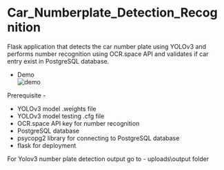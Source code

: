 # Car_Numberplate_Detection_Recognition
Flask application that detects the car number plate using YOLOv3 and performs number recognition using OCR.space API and validates if car entry exist in PostgreSQL database.<br />

- Demo <br />
![demo](https://user-images.githubusercontent.com/70128948/99901176-a81e9000-2cda-11eb-8c83-c60342bb4415.gif) <br />

Prerequisite - <br />
- YOLOv3 model .weights file <br />
- YOLOv3 model testing .cfg file <br />
- OCR.space API key for number recognition <br />
- PostgreSQL database <br />
- psycopg2 library for connecting to PostgreSQL database <br />
- flask for deployment <br />

For Yolov3 number plate detection output go to - uploads\output folder  <br />
